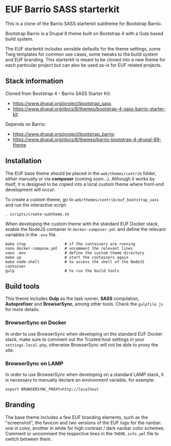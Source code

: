 # EUF Barrio SASS starterkit

This is a clone of the Barrio SASS starterkit subtheme for Bootstrap Barrio.

Bootstrap Barrio is a Drupal 8 theme built on Bootstrap 4 with a Gulp based build system.

The EUF starterkit includes sensible defaults for the theme settings, some Twig templates for common use cases, some tweaks to the build system and EUF branding. This starterkit is meant to be cloned into a new theme for each particular project but can also be used as-is for EUF related projects.

## Stack information

Cloned from Bootstrap 4 - Barrio SASS Starter Kit:

  - https://www.drupal.org/project/bootstrap_sass
  - https://www.drupal.org/docs/8/themes/bootstrap-4-sass-barrio-starter-kit

Depends on Barrio:

  - https://www.drupal.org/project/bootstrap_barrio
  - https://www.drupal.org/docs/8/themes/barrio-bootstrap-4-drupal-89-theme

## Installation

The EUF base theme should be placed in the `web/themes/contrib` folder, either manually or via **composer** (coming soon...). Although it works by itself, it is designed to be copied into a local custom theme where front-end development will occur.

To create a custom theme, go to `web/themes/contrib/euf_bootstrap_sass` and run the interactive script:

    . scripts/create-subtheme.sh

When developing the custom theme with the standard EUF Docker stack, enable the NodeJS container in `docker-composer.yml` and define the relevant variables in the `.env` file.

    make stop                 # if the containers are running
    nano docker-compose.yml   # uncomment the relevant lines
    nano .env                 # define the custom theme directory
    make up                   # start the containers again
    make node-shell           # to access the shell of the NodeJS container
    gulp                      # to run the build tools

## Build tools

This theme includes **Gulp** as the task runner, **SASS** compilation, **Autoprefixer** and **BrowserSync**, among other tools. Check the `gulpfile.js` for more details.

### BrowserSync on Docker

In order to use BrowserSync when developing on the standard EUF Docker stack, make sure to comment out the Trusted host settings in your `settings.local.php`, otherwise BrowserSync will not be able to proxy the site.

### BrowserSync on LAMP

In order to use BrowserSync when developing on a standard LAMP stack, it is necessary to manually declare an environment variable, for example:

    export BROWSERSYNC_PROXY=http://localhost

## Branding

The base theme includes a few EUF branding elements, such as the "screenshot", the favicon and two versions of the EUF logo for the navbar: one in color, another in white for high contrast / dark navbar color schemes. Comment or uncomment the respective lines in the `THEME.info.yml` file to switch between them.
